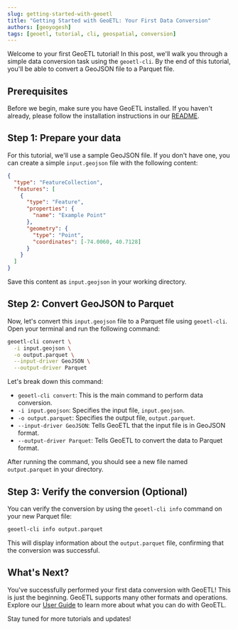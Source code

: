 ```yaml
---
slug: getting-started-with-geoetl
title: "Getting Started with GeoETL: Your First Data Conversion"
authors: [geoyogesh]
tags: [geoetl, tutorial, cli, geospatial, conversion]
---
```


Welcome to your first GeoETL tutorial! In this post, we'll walk you through a simple data conversion task using the `geoetl-cli`. By the end of this tutorial, you'll be able to convert a GeoJSON file to a Parquet file.

<!-- truncate -->

## Prerequisites

Before we begin, make sure you have GeoETL installed. If you haven't already, please follow the installation instructions in our [README](https://github.com/geoyogesh/geoetl#installation).

## Step 1: Prepare your data

For this tutorial, we'll use a sample GeoJSON file. If you don't have one, you can create a simple `input.geojson` file with the following content:

```json
{
  "type": "FeatureCollection",
  "features": [
    {
      "type": "Feature",
      "properties": {
        "name": "Example Point"
      },
      "geometry": {
        "type": "Point",
        "coordinates": [-74.0060, 40.7128]
      }
    }
  ]
}
```

Save this content as `input.geojson` in your working directory.

## Step 2: Convert GeoJSON to Parquet

Now, let's convert this `input.geojson` file to a Parquet file using `geoetl-cli`. Open your terminal and run the following command:

```bash
geoetl-cli convert \
  -i input.geojson \
  -o output.parquet \
  --input-driver GeoJSON \
  --output-driver Parquet
```

Let's break down this command:
*   `geoetl-cli convert`: This is the main command to perform data conversion.
*   `-i input.geojson`: Specifies the input file, `input.geojson`.
*   `-o output.parquet`: Specifies the output file, `output.parquet`.
*   `--input-driver GeoJSON`: Tells GeoETL that the input file is in GeoJSON format.
*   `--output-driver Parquet`: Tells GeoETL to convert the data to Parquet format.

After running the command, you should see a new file named `output.parquet` in your directory.

## Step 3: Verify the conversion (Optional)

You can verify the conversion by using the `geoetl-cli info` command on your new Parquet file:

```bash
geoetl-cli info output.parquet
```

This will display information about the `output.parquet` file, confirming that the conversion was successful.

## What's Next?

You've successfully performed your first data conversion with GeoETL! This is just the beginning. GeoETL supports many other formats and operations. Explore our [User Guide](docs/USERGUIDE.md) to learn more about what you can do with GeoETL.

Stay tuned for more tutorials and updates!
